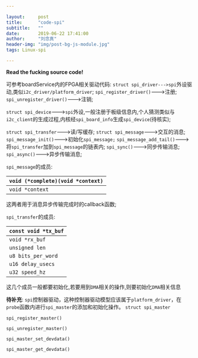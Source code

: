 ```yaml
---

layout:     post
title:      "code-spi"
subtitle:   ""
date:       2019-06-22 17:41:00
author:     "刘念真"
header-img: "img/post-bg-js-module.jpg"
tags: Linux-spi

---
```


**Read the fucking source code!**

可参考boardService内的FPGA相关驱动代码:
`struct spi_driver--->spi`外设驱动,类似`i2c_driver/platform_driver`;
`spi_register_driver()`--->注册;
`spi_unregister_driver()`--->注销;

`struct spi_device`--->`spi`外设,一般注册于板级信息内,个人猜测类似与`i2c_client`的生成过程,内核经`spi_board_info`生成`spi_device`(待核实);

`struct spi_transfer`--->读/写缓存;
`struct spi_message`--->交互的消息;
`spi_message_init()`--->初始化`spi_message;`
`spi_message_add_tail()`--->将`spi_transfer`加到`spi_message`的链表内;
`spi_sync()`--->同步传输消息;
`spi_async()`--->异步传输消息;

`spi_message`的成员: 

| `void (*complete)(void *context)` |
| :-------------------------------- |
| `void *context`                   |

这两者用于消息异步传输完成时的callback函数;

`spi_transfer`的成员:

| `const void *tx_buf` |
| -------------------- |
| `void *rx_buf`       |
| `unsigned len`       |
| `u8 bits_per_word`   |
| `u16 delay_usecs`    |
| `u32 speed_hz`       |

这几个成员一般都要初始化,若要用到`DMA`相关的操作,则要初始化`DMA`相关信息

**待补充**:
`spi`控制器驱动，这种控制器驱动模型应该属于`platform_driver`，在`probe`函数内进行`spi_master`的添加和初始化操作。
`struct spi_master`

`spi_register_master()`

`spi_unregister_master()`

`spi_master_set_devdata()`

`spi_master_get_devdata()`



